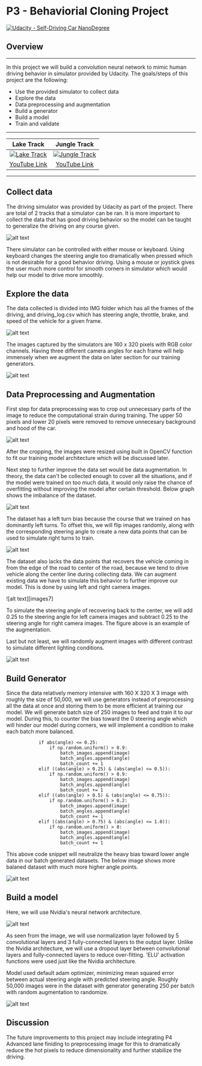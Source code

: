# P3 - Behaviorial Cloning Project

[![Udacity - Self-Driving Car NanoDegree](https://s3.amazonaws.com/udacity-sdc/github/shield-carnd.svg)](http://www.udacity.com/drive)

## Overview
---
In this project we will build a convolution neural network to mimic human driving behavior in simulator provided by Udacity.  The goals/steps of this project are the following:

* Use the provided simulator to collect data
* Explore the data
* Data preprocessing and augmentation
* Build a generator
* Build a model
* Train and validate

[//]: # (Image References)
[image1]: ./images/collect_data.png
[image2]: ./images/dataframe.png
[image3]: ./images/explore_data_2.png
[image4]: ./images/cropping.png
[image5]: ./images/imbalance.png
[image6]: ./images/flipped.png
[image7]: ./images/steering.png
[image8]: ./images/random_contrast.png
[image9]: ./images/random_batch.png
[image10]: ./images/nvidia.png
[image11]: ./images/model.png
[image12]: ./images/
[image13]: ./images/

---

|Lake Track|Jungle Track|
|:--------:|:------------:|
|[![Lake Track](images/lake_track.png)](https://youtu.be/hTPADovdyfA)|[![Jungle Track](images/jungle_track.png)](https://youtu.be/mZOc-zrbnR8)|
|[YouTube Link](https://youtu.be/hTPADovdyfA)|[YouTube Link](https://youtu.be/mZOc-zrbnR8)|

---

## Collect data

The driving simulator was provided by Udacity as part of the project.  There are total of 2 tracks that a simulator can be ran.  It is more important to collect the data that has good driving behavior so the model can be taught to generalize the driving on any course given.

![alt text][image1]

There simulator can be controlled with either mouse or keyboard.  Using keyboard changes the steering angle too dramatically when pressed which is not desirable for a good behavior driving.  Using a mouse or joystick gives the user much more control for smooth corners in simulator which would help our model to drive more smoothly.

## Explore the data

The data collected is divided into IMG folder which has all the frames of the driving, and driving_log.csv which has steering angle, throttle, brake, and speed of the vehicle for a given frame.  

![alt text][image2]

The images captured by the simulators are 160 x 320 pixels with RGB color channels.  Having three different camera angles for each frame will help immensely when we augment the data on later section for our training generators.  

![alt text][image3]

## Data Preprocessing and Augmentation

First step for data preprocessing was to crop out unnecessary parts of the image to reduce the computational strain during training.  The upper 50 pixels and lower 20 pixels were removed to remove unnecesary background and hood of the car.

![alt text][image4]

After the cropping, the images were resized using built in OpenCV function to fit our training model architecture which will be discussed later.

Next step to further improve the data set would be data augmentation.  In theory, the data can't be collected enough to cover all the situations, and if the model were trained on too much data, it would only raise the chance of overfitting without improving the model after certain threshold.  Below graph shows the imbalance of the dataset.

![alt text][image5]

The dataset has a left turn bias because the course that we trained on has dominantly left turns.  To offset this, we will flip images randomly, along with the corresponding steering angle to create a new data points that can be used to simulate right turns to train.

![alt text][image6]

The dataset also lacks the data points that recovers the vehicle coming in from the edge of the road to center of the road, because we tend to drive vehicle along the center line during collecting data.  We can augment existing data we have to simulate this behavior to further improve our model.  This is done by using left and right camera images.

![alt text][images7]

To simulate the steering angle of recovering back to the center, we will add 0.25 to the steering angle for left camera images and subtract 0.25 to the steering angle for right camera images.  The figure above is an example of the augmentation.

Last but not least, we will randomly augment images with different contrast to simulate different lighting conditions.

![alt text][image8]

## Build Generator

Since the data relatively memory intensive with 160 X 320 X 3 image with roughly the size of 50,000, we will use generators instead of preprocessing all the data at once and storing them to be more efficient at training our model.  We will generate batch size of 250 images to feed and train it to our model.  During this, to counter the bias toward the 0 steering angle which will hinder our model during corners, we will implement a condition to make each batch more balanced.   
```
            if abs(angle) <= 0.25:
                if np.random.uniform() > 0.9:
                    batch_images.append(image)
                    batch_angles.append(angle)
                    batch_count += 1
            elif ((abs(angle) > 0.25) & (abs(angle) <= 0.5)):
                if np.random.uniform() > 0.9:
                    batch_images.append(image)
                    batch_angles.append(angle)
                    batch_count += 1
            elif ((abs(angle) > 0.5) & (abs(angle) <= 0.75)):
                if np.random.uniform() > 0.2:
                    batch_images.append(image)
                    batch_angles.append(angle)
                    batch_count += 1
            elif ((abs(angle) > 0.75) & (abs(angle) <= 1.0)):
                if np.random.uniform() > 0:
                    batch_images.append(image)
                    batch_angles.append(angle)
                    batch_count += 1
```

This above code snippet will neutralize the heavy bias toward lower angle data in our batch generated datasets.  The below image shows more balaned dataset with much more higher angle points.

![alt text][image9]

## Build a model

Here, we will use Nvidia's neural network architecture.  

![alt text][image10]

As seen from the image, we will use normalization layer followed by 5 convolutional layers and 3 fully-connected layers to the output layer.  Unlike the Nvidia architecture, we will use a dropout layer between convolutional layers and fully-connected layers to reduce over-fitting.  'ELU' activation functions were used just like the Nvidia architecture.

Model used default adam optimizer, minimizing mean squared error between actual steering angle with predicted steering angle.  Roughly 50,000 images were in the dataset with generator generating 250 per batch with random augmentation to randomize.

![alt text][image11]

## Discussion

The future improvements to this project may include integrating P4 Advanced lane finiding to preprocessing image for this to dramatically reduce the hot pixels to reduce dimensionality and further stabilize the driving.

